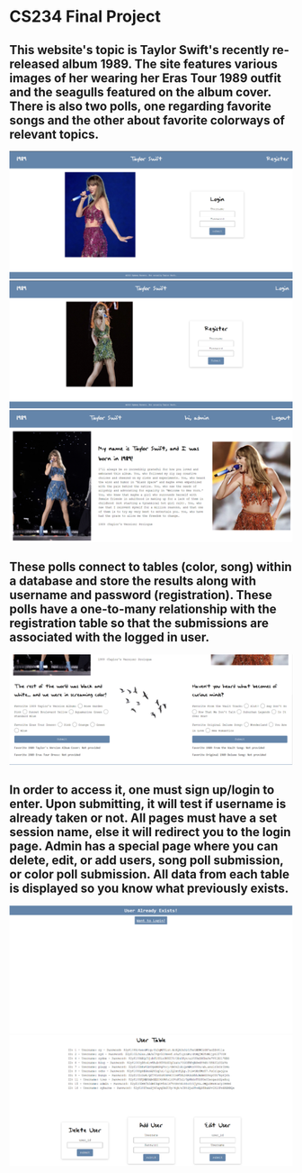 # CS234 Final Project
## This website's topic is Taylor Swift's recently re-released album 1989. The site features various images of her wearing her Eras Tour 1989 outfit and the seagulls featured on the album cover. There is also two polls, one regarding favorite songs and the other about favorite colorways of relevant topics. 

![login](assets/login.png?raw=true) ![login](assets/register.png?raw=true) ![login](assets/hoem1.png?raw=true)

## These polls connect to tables (color, song) within a database and store the results along with username and password (registration). These polls have a one-to-many relationship with the registration table so that the submissions are associated with the logged in user.
![login](assets/home2.png?raw=true)

## In order to access it, one must sign up/login to enter. Upon submitting, it will test if username is already taken or not. All pages must have a set session name, else it will redirect you to the login page. Admin has a special page where you can delete, edit, or add users, song poll submission, or color poll submission. All data from each table is displayed so you know what previously exists.

![login](assets/issue.png?raw=true)![login](assets/admin.png?raw=true)

 
